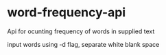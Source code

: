 # word-frequency-api
Api for ocunting frequency of words in supplied text

input words using -d flag, separate white blank space

